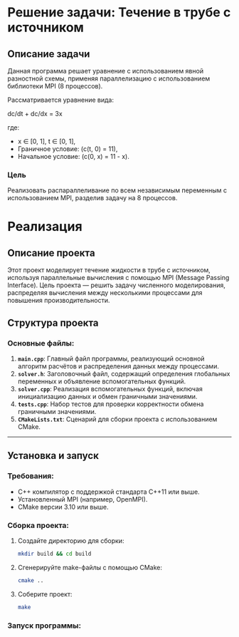 # Решение задачи: Течение в трубе с источником

## Описание задачи

Данная программа решает уравнение с использованием явной разностной схемы, применяя параллелизацию с использованием библиотеки MPI (8 процессов). 

Рассматривается уравнение вида:


dc/dt + dc/dx = 3x


где:
- x ∈ [0, 1], t ∈ [0, 1],
- Граничное условие: \(c(t, 0) = 11\),
- Начальное условие: \(c(0, x) = 11 - x\).

### Цель
Реализовать распараллеливание по всем независимым переменным с использованием MPI, разделив задачу на 8 процессов.

# Реализация

## Описание проекта

Этот проект моделирует течение жидкости в трубе с источником, используя параллельные вычисления с помощью MPI (Message Passing Interface). Цель проекта — решить задачу численного моделирования, распределяя вычисления между несколькими процессами для повышения производительности.

## Структура проекта

### Основные файлы:
1. **`main.cpp`**: Главный файл программы, реализующий основной алгоритм расчётов и распределения данных между процессами.
2. **`solver.h`**: Заголовочный файл, содержащий определения глобальных переменных и объявление вспомогательных функций.
3. **`solver.cpp`**: Реализация вспомогательных функций, включая инициализацию данных и обмен граничными значениями.
4. **`tests.cpp`**: Набор тестов для проверки корректности обмена граничными значениями.
5. **`CMakeLists.txt`**: Сценарий для сборки проекта с использованием CMake.

---

## Установка и запуск

### Требования:
- C++ компилятор с поддержкой стандарта C++11 или выше.
- Установленный MPI (например, OpenMPI).
- CMake версии 3.10 или выше.

### Сборка проекта:
1. Создайте директорию для сборки:
   ```bash
   mkdir build && cd build
   ```
2. Сгенерируйте make-файлы с помощью CMake:
   ```bash
   cmake ..
   ```
3. Соберите проект:
   ```bash
   make
   ```

### Запуск программы:


